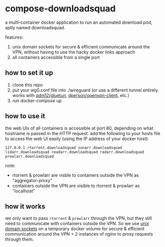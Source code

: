 # compose-downloadsquad

a multi-container docker application to run an automated download pod, aptly named downloadsquad.

features:
1. unix domain sockets for secure & efficient communicate around the VPN, without having to use the hacky docker links approach
1. all containers accessible from a single port

## how to set it up
1. clone this repo
1. put your wg0.conf file into ./wireguard (or use a different tunnel entirely. works with [qdm12/gluetun](https://github.com/qdm12/gluetun), [dperson/openvpn-client](https://github.com/dperson/openvpn-client), etc.)
1. run docker-compose up

## how to use it
the web UIs of all containers is accessible at port 80, depending on what hostname is passed in the HTTP request.
add the following to your hosts file to access the web UI easily (using the IP address of your docker host):
```
127.0.0.1 rtorrent.downloadsquad sonarr.downloadsquad lidarr.downloadsquad readarr.downloadsquad radarr.downloadsquad prowlarr.downloadsquad 
```

note:
* rtorrent & prowlarr are visble to containers outside the VPN as "aggregator-proxy"
* containers outside the VPN are visible to rtorrent & prowlarr as "localhost"

## how it works
we only want to pass `rtorrent` & `prowlarr` through the VPN, but they still need to communicate with containers outside the VPN. So we use [unix domain sockets](https://en.wikipedia.org/wiki/Unix_domain_socket) on a temporary docker volume for secure & efficient communication around the VPN + 2 instances of nginx to proxy requests through them.
